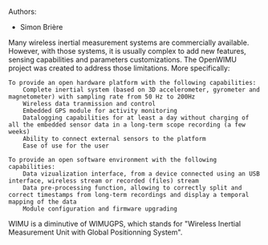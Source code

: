 Authors:
- Simon Brière

Many wireless inertial measurement systems are commercially available. However, with those systems, it is usually complex to add new features, sensing capabilities and parameters customizations. The OpenWIMU project was created to address those limitations. More specifically:

    To provide an open hardware platform with the following capabilities:
        Complete inertial system (based on 3D accelerometer, gyrometer and magnetometer) with sampling rate from 50 Hz to 200Hz
        Wireless data tranmission and control
        Embedded GPS module for activity monitoring
        Datalogging capabilities for at least a day without charging of all the embedded sensor data in a long-term scope recording (a few weeks)
        Ability to connect external sensors to the platform
        Ease of use for the user

    To provide an open software environment with the following capabilities:
        Data vizualization interface, from a device connected using an USB interface, wireless stream or recorded (files) stream
        Data pre-processing function, allowing to correctly split and correct timestamps from long-term recordings and display a temporal mapping of the data
        Module configuration and firmware upgrading

WIMU is a diminutive of WIMUGPS, which stands for "Wireless Inertial Measurement Unit with Global Positionning System".
